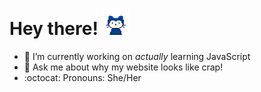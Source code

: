 # **Hey there!** <img src="images/mona-whisper-md.gif" height="42" width="42" alt="Mona says hi!"/>

- 🔭 I’m currently working on <em>actually</em> learning JavaScript
- 💬 Ask me about why my website looks like crap!
- :octocat: Pronouns: She/Her
